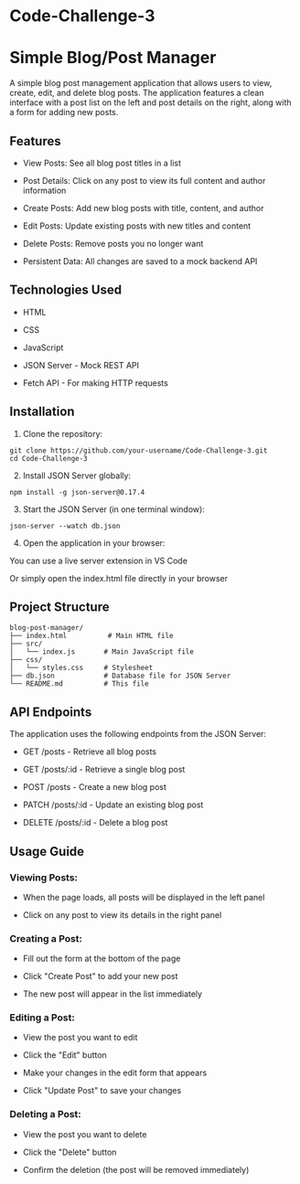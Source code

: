 # Code-Challenge-3

# Simple Blog/Post Manager

A simple blog post management application that allows users to view, create, edit, and delete blog posts. The application features a clean interface with a post list on the left and post details on the right, along with a form for adding new posts.

## Features
- View Posts: See all blog post titles in a list

- Post Details: Click on any post to view its full content and author information

- Create Posts: Add new blog posts with title, content, and author

- Edit Posts: Update existing posts with new titles and content

- Delete Posts: Remove posts you no longer want

- Persistent Data: All changes are saved to a mock backend API

## Technologies Used
- HTML

- CSS

- JavaScript

- JSON Server - Mock REST API

- Fetch API - For making HTTP requests



## Installation

1. Clone the repository:

```
git clone https://github.com/your-username/Code-Challenge-3.git
cd Code-Challenge-3
```

2. Install JSON Server globally:

```
npm install -g json-server@0.17.4
```

3. Start the JSON Server (in one terminal window):

```
json-server --watch db.json
```

4. Open the application in your browser:

You can use a live server extension in VS Code

Or simply open the index.html file directly in your browser

## Project Structure
```
blog-post-manager/
├── index.html          # Main HTML file
├── src/
│   └── index.js       # Main JavaScript file
├── css/
│   └── styles.css     # Stylesheet
├── db.json            # Database file for JSON Server
└── README.md          # This file
```

## API Endpoints
The application uses the following endpoints from the JSON Server:

- GET /posts - Retrieve all blog posts

- GET /posts/:id - Retrieve a single blog post

- POST /posts - Create a new blog post

- PATCH /posts/:id - Update an existing blog post

- DELETE /posts/:id - Delete a blog post

## Usage Guide

### Viewing Posts:

- When the page loads, all posts will be displayed in the left panel

- Click on any post to view its details in the right panel

### Creating a Post:

- Fill out the form at the bottom of the page

- Click "Create Post" to add your new post

- The new post will appear in the list immediately

### Editing a Post:

- View the post you want to edit

- Click the "Edit" button

- Make your changes in the edit form that appears

- Click "Update Post" to save your changes

### Deleting a Post:

- View the post you want to delete

- Click the "Delete" button

- Confirm the deletion (the post will be removed immediately)